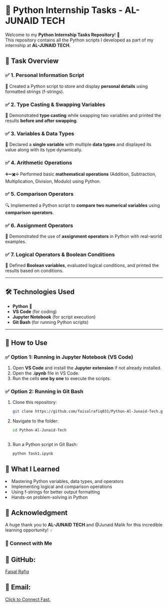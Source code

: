 # 🚀 Python Internship Tasks - AL-JUNAID TECH

Welcome to my **Python Internship Tasks Repository**! 🎯  
This repository contains all the Python scripts I developed as part of my internship at **AL-JUNAID TECH**.

## 📌 Task Overview

### ✅ **1. Personal Information Script**  
📄 Created a Python script to store and display **personal details** using formatted strings (f-strings).  

### ✅ **2. Type Casting & Swapping Variables**  
🔄 Demonstrated **type casting** while swapping two variables and printed the results **before and after swapping**.  

### ✅ **3. Variables & Data Types**  
📝 Declared a **single variable** with multiple **data types** and displayed its value along with its type dynamically.  

### ✅ **4. Arithmetic Operations**  
➕➖✖️➗ Performed basic **mathematical operations** (Addition, Subtraction, Multiplication, Division, Modulo) using Python.  

### ✅ **5. Comparison Operators**  
🔍 Implemented a Python script to **compare two numerical variables** using **comparison operators**.  

### ✅ **6. Assignment Operators**  
📌 Demonstrated the use of **assignment operators** in Python with real-world examples.  

### ✅ **7. Logical Operators & Boolean Conditions**  
🤖 Defined **Boolean variables**, evaluated logical conditions, and printed the results based on conditions.  

---

## 🛠 **Technologies Used**
- **Python** 🐍
- **VS Code** (for coding)  
- **Jupyter Notebook** (for script execution)  
- **Git Bash** (for running Python scripts)  
---

## 📂 **How to Use**  
### ✅ **Option 1: Running in Jupyter Notebook (VS Code)**  
1. Open **VS Code** and install the **Jupyter extension** if not already installed.  
2. Open the **.ipynb** file in VS Code.  
3. Run the cells **one by one** to execute the scripts.

### ✅ **Option 2: Running in Git Bash**  
1. Clone this repository:  

   ```bash
   git clone https://github.com/faisalrafiq031/Python-Al-Junaid-Tech.git

2. Navigate to the folder:

   ```bash
   cd Python-Al-Junaid-Tech
    
3. Run a Python script in Git Bash: 

   ```bash
   python Task1.ipynb

## 🎯 What I Learned

<li>Mastering Python variables, data types, and operators</li>
<li>Implementing logical and comparison operations</li>
<li>Using f-strings for better output formatting</li>
<li>Hands-on problem-solving in Python</li>

## 🙌 Acknowledgment
A huge thank you to <strong> AL-JUNAID TECH </strong> and @Junaid Malik for this incredible learning opportunity! 💡

### 📢 Connect with Me
<h2>🔗 GitHub:</h2> <a href="https://github.com/faisalrafiq031/">Faisal Rafiq</a> 
<h2>📧 Email:</h2> <a href="frafiq031@gmail.com"> Click to Connect Fast.</a>

